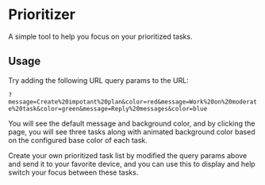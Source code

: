# Prioritizer

A simple tool to help you focus on your prioritized tasks.

## Usage

Try adding the following URL query params to the URL:

`?message=Create%20impotant%20plan&color=red&message=Work%20on%20moderate%20task&color=green&message=Reply%20messages&color=blue`

You will see the default message and background color, and by clicking the page, you will see three tasks along with animated background color based on the configured base color of each task.

Create your own prioritized task list by modified the query params above and send it to your favorite device, and you can use this to display and help switch your focus between these tasks.